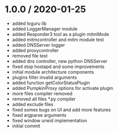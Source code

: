 
1.0.0 / 2020-01-25
==================

  * added loguru lib
  * added LoggerManager module
  * added Responder3 tool as a plugin mitmMode
  * added mitmcontroller and mitm module test
  * added DNSServer logger
  * added proxycontroller
  * removed file test
  * added dns controller, new python DNSServer
  * fixed stop hostapd and some improvements
  * initial module architecture components
  * plugins filter invalid arguments
  * added function getColorStatusPlugin
  * added PumpkinProxy options for activate plugin
  * more files compiler removed
  * removed all files *.py compiler
  * added exclude files
  * fixed somes bugs on UI and add more features
  * fixed argparse arguments
  * fixed window urwid implementation
  * initial commit
